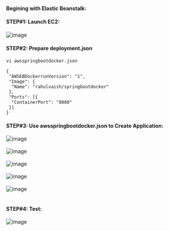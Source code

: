 #### Begining with Elastic Beanstalk:

#### STEP#1: Launch EC2:
![image](https://user-images.githubusercontent.com/689226/77197524-57cbae80-6b0b-11ea-92d1-ea695372246b.png)

#### STEP#2: Prepare deployment.json
```
vi awsspringbootdocker.json
```
```
{
 "AWSEBDockerrunVersion": "1",
 "Image": {
  "Name": "rahulvaish/springbootdocker"
 },
 "Ports": [{
  "ContainerPort": "8080"
 }]
}
```
#### STEP#3: Use awsspringbootdocker.json to Create Application:
![image](https://user-images.githubusercontent.com/689226/77201040-cad82380-6b11-11ea-9286-7d84a056bfe7.png)
<br>
<br>
![image](https://user-images.githubusercontent.com/689226/77201141-fce98580-6b11-11ea-9d4d-43db1fb8788a.png)
<br>
<br>
![image](https://user-images.githubusercontent.com/689226/77201174-0e329200-6b12-11ea-8b0e-3ee56c10ac06.png)
<br>
<br>
![image](https://user-images.githubusercontent.com/689226/77201279-391ce600-6b12-11ea-8ff5-810c3628096d.png)
<br>
<br>
![image](https://user-images.githubusercontent.com/689226/77201584-bcd6d280-6b12-11ea-8f1b-f4924fcddc82.png)
<br>
<br>
#### STEP#4: Test:
![image](https://user-images.githubusercontent.com/689226/77201608-c6603a80-6b12-11ea-9de7-0c37824f8571.png)
